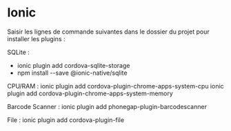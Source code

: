 # Ionic

Saisir les lignes de commande suivantes dans le dossier du projet pour installer les plugins :

SQLite :
* ionic plugin add cordova-sqlite-storage
* npm install --save @ionic-native/sqlite

CPU/RAM :
ionic plugin add cordova-plugin-chrome-apps-system-cpu
ionic plugin add cordova-plugin-chrome-apps-system-memory

Barcode Scanner :
ionic plugin add phonegap-plugin-barcodescanner

File :
ionic plugin add cordova-plugin-file